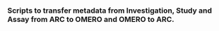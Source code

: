 ### Scripts to transfer metadata from Investigation, Study and Assay from ARC to OMERO and OMERO to ARC.

